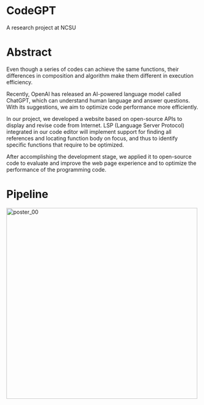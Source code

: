 # CodeGPT
A research project at NCSU

# Abstract
Even though a series of codes can achieve the same functions, their differences in composition and algorithm make them different in execution efficiency.

Recently, OpenAI has released an AI-powered language model called ChatGPT, which can understand human language and answer questions. With its suggestions, we aim to optimize code performance more efficiently.

In our project, we developed a website based on open-source APIs to display and revise code from Internet. LSP (Language Server Protocol) integrated in our code editor will implement support for finding all references and locating function body on focus, and thus to identify specific functions that require to be optimized.

After accomplishing the development stage, we applied it to open-source code to evaluate and improve the web page experience and to optimize the performance of the programming code.

# Pipeline
<img src="https://github.com/user-attachments/assets/5fa9fbb8-0e47-44d3-a33c-8620e834c4d6" alt="poster_00" width="500">


